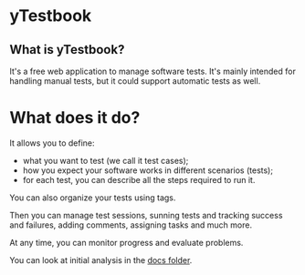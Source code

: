 # yTestbook

## What is yTestbook?

It's a free web application to manage software tests. It's mainly intended for handling manual tests, but it could support automatic tests as well.

# What does it do?

It allows you to define:

- what you want to test (we call it test cases);
- how you expect your software works in different scenarios (tests);
- for each test, you can describe all the steps required to run it.

You can also organize your tests using tags.

Then you can manage test sessions, sunning tests and tracking success and failures, adding comments, assigning tasks and much more.

At any time, you can monitor progress and evaluate problems.

You can look at initial analysis in the [docs folder](./docs/requirements.md).